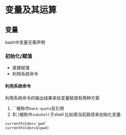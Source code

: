 变量及其运算
============
变量
----
bash中变量无需声明
### 初始化/赋值
* 直接赋值
* 利用系统命令

#### 利用系统命令
利用系统命令的输出结果来给变量赋值有两种方案
1. \` \`被称作`back-quote`反引用
2. $(  )被称作`subshell`子shell
比如用当前路径来初始化变量:
```
currentFolder=`pwd`
currentFolder=$(pwd)
```
